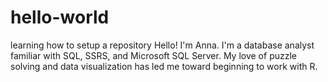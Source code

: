 # hello-world
learning how to setup a repository
Hello! I'm Anna. I'm a database analyst familiar with SQL, SSRS, and Microsoft SQL Server. My love of puzzle solving and data visualization has led me toward beginning to work with R.
